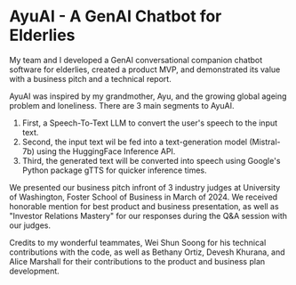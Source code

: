 # AyuAI - A GenAI Chatbot for Elderlies
My team and I developed a GenAI conversational companion chatbot software for elderlies, created a product MVP, and demonstrated its value with a business pitch and a technical report. 

AyuAI was inspired by my grandmother, Ayu, and the growing global ageing problem and loneliness. There are 3 main segments to AyuAI. 
1. First, a Speech-To-Text LLM to convert the user's speech to the input text.
2. Second, the input text wil be fed into a text-generation model (Mistral-7b) using the HuggingFace Inference API.
3. Third, the generated text will be converted into speech using Google's Python package gTTS for quicker inference times.

We presented our business pitch infront of 3 industry judges at University of Washington, Foster School of Business in March of 2024. We received honorable mention for best product and business presentation, as well as "Investor Relations Mastery" for our responses during the Q&A session with our judges.

Credits to my wonderful teammates, Wei Shun Soong for his technical contributions with the code, as well as Bethany Ortiz, Devesh Khurana, and Alice Marshall for their contributions to the product and business plan development. 
